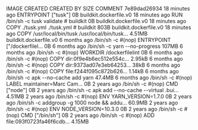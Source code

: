 IMAGE               CREATED             CREATED BY                                      SIZE                COMMENT
7e89dad26934        18 minutes ago      ENTRYPOINT ["tusk"]                             0B                  buildkit.dockerfile.v0
<missing>           18 minutes ago      RUN /bin/sh -c tusk validate # buildkit         0B                  buildkit.dockerfile.v0
<missing>           18 minutes ago      COPY ./tusk.yml ./tusk.yml # buildkit           803B                buildkit.dockerfile.v0
<missing>           18 minutes ago      COPY /usr/local/bin/tusk /usr/local/bin/tusk…   4.51MB              buildkit.dockerfile.v0
<missing>           6 months ago        /bin/sh -c #(nop)  ENTRYPOINT ["/dockerfilel…   0B
<missing>           6 months ago        /bin/sh -c yarn --no-progress                   107MB
<missing>           6 months ago        /bin/sh -c #(nop) WORKDIR /dockerfilelint       0B
<missing>           6 months ago        /bin/sh -c #(nop) COPY dir:0f9e4b6ec512e554c…   2.95kB
<missing>           6 months ago        /bin/sh -c #(nop) COPY dir:9373ad07e3eb64253…   38kB
<missing>           6 months ago        /bin/sh -c #(nop) COPY file:f244f095c872b626…   1.14kB
<missing>           6 months ago        /bin/sh -c apk --no-cache add yarn              47.4MB
<missing>           6 months ago        /bin/sh -c #(nop)  LABEL maintainer=Marc Cam…   0B
<missing>           2 years ago         /bin/sh -c #(nop)  CMD ["node"]                 0B
<missing>           2 years ago         /bin/sh -c apk add --no-cache --virtual .bui…   4.51MB
<missing>           2 years ago         /bin/sh -c #(nop)  ENV YARN_VERSION=1.7.0       0B
<missing>           2 years ago         /bin/sh -c addgroup -g 1000 node     && addu…   60.9MB
<missing>           2 years ago         /bin/sh -c #(nop)  ENV NODE_VERSION=10.3.0      0B
<missing>           2 years ago         /bin/sh -c #(nop)  CMD ["/bin/sh"]              0B
<missing>           2 years ago         /bin/sh -c #(nop) ADD file:093f0723fa46f6cdb…   4.15MB
